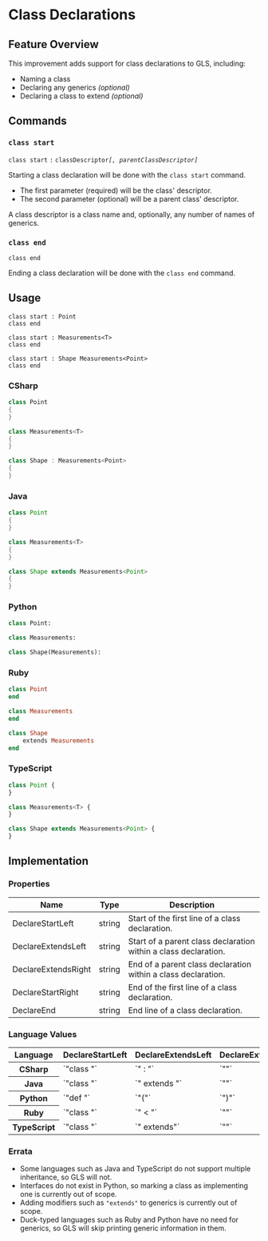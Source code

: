 # Class Declarations

## Feature Overview

This improvement adds support for class declarations to GLS, including:

* Naming a class
* Declaring any generics *(optional)*
* Declaring a class to extend *(optional)*


## Commands

### `class start`

`class start` `:` `classDescriptor`*`[, parentClassDescriptor]`*

Starting a class declaration will be done with the `class start` command. 
* The first parameter (required) will be the class' descriptor.
* The second parameter (optional) will be a parent class' descriptor.

A class descriptor is a class name and, optionally, any number of names of generics.

### `class end`

`class end`

Ending a class declaration will be done with the `class end` command.


## Usage

```
class start : Point
class end

class start : Measurements<T> 
class end

class start : Shape Measurements<Point>
class end
```

### CSharp

```csharp
class Point
{
}

class Measurements<T>
{
}

class Shape : Measurements<Point>
{
}
```

### Java

```java
class Point
{
}

class Measurements<T>
{
}

class Shape extends Measurements<Point>
{
}
```

### Python

```python
class Point:

class Measurements:

class Shape(Measurements):

```

### Ruby

```ruby
class Point
end

class Measurements
end

class Shape
    extends Measurements
end
```

### TypeScript

```typescript
class Point {
}

class Measurements<T> {
}

class Shape extends Measurements<Point> {
}
```


## Implementation

### Properties

<table>
    <thead>
        <th>Name</th>
        <th>Type</th>
        <th>Description</th>
    </thead>
    <tbody>
        <tr>
            <td>DeclareStartLeft</td>
            <td>string</td>
            <td>Start of the first line of a class declaration.</td>
        </tr>
        <tr>
            <td>DeclareExtendsLeft</td>
            <td>string</td>
            <td>Start of a parent class declaration within a class declaration.</td>
        </tr>
        <tr>
            <td>DeclareExtendsRight</td>
            <td>string</td>
            <td>End of a parent class declaration within a class declaration.</td>
        </tr>
        <tr>
            <td>DeclareStartRight</td>
            <td>string</td>
            <td>End of the first line of a class declaration.</td>
        </tr>
        <tr>
            <td>DeclareEnd</td>
            <td>string</td>
            <td>End line of a class declaration.</td>
        </tr>
    </tbody>
</table>

### Language Values

<table>
    <thead>
        <th>Language</th>
        <th>DeclareStartLeft</th>
        <th>DeclareExtendsLeft</th>
        <th>DeclareExtendsRight</th>
        <th>DeclareStartRight</th>
        <th>DeclareEnd</th>
    </thead>
    <tbody>
        <tr>
            <th>CSharp</th>
            <td>`"class "`</td>
            <td>`" : "`</td>
            <td>`""`</td>
            <td>`"\n{"`</td>
            <td>`"}"`</td>
        </tr>
        <tr>
            <th>Java</th>
            <td>`"class "`</td>
            <td>`" extends "`</td>
            <td>`""`</td>
            <td>`"{"`</td>
            <td>`"}"`</td>
        </tr>
        <tr>
            <th>Python</th>
            <td>`"def "`</td>
            <td>`"("`</td>
            <td>`")"`</td>
            <td>`":"`</td>
            <td>`""`</td>
        </tr>
        <tr>
            <th>Ruby</th>
            <td>`"class "`</td>
            <td>`" < "`</td>
            <td>`""`</td>
            <td>`""`</td>
            <td>`"end"`</td>
        </tr>
        <tr>
            <th>TypeScript</th>
            <td>`"class "`</td>
            <td>`" extends"`</td>
            <td>`""`</td>
            <td>`"{"`</td>
            <td>`"}"`</td>
        </tr>
    </tbody>
</table>

### Errata

* Some languages such as Java and TypeScript do not support multiple inheritance, so GLS will not.
* Interfaces do not exist in Python, so marking a class as implementing one is currently out of scope.
* Adding modifiers such as `"extends"` to generics is currently out of scope.
* Duck-typed languages such as Ruby and Python have no need for generics, so GLS will skip printing generic information in them.
